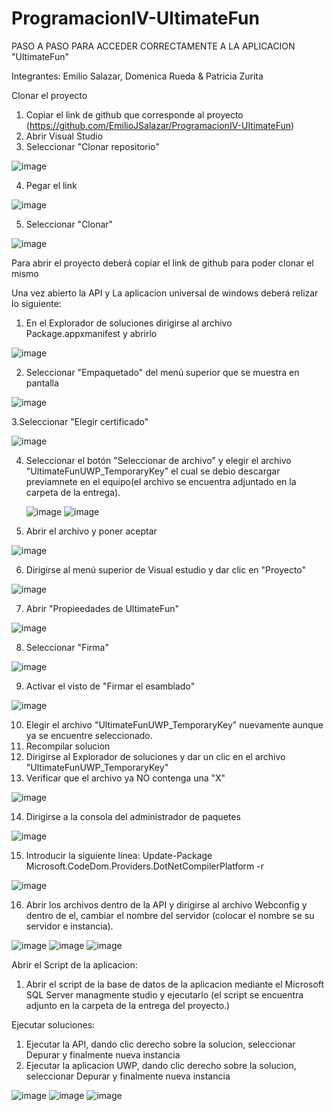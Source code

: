 # ProgramacionIV-UltimateFun
PASO A PASO PARA ACCEDER CORRECTAMENTE A LA APLICACION "UltimateFun"

Integrantes: Emilio Salazar, Domenica Rueda & Patricia Zurita

Clonar el proyecto 

  1. Copiar el link de github que corresponde al proyecto (https://github.com/EmilioJSalazar/ProgramacionIV-UltimateFun)
  2. Abrir Visual Studio
  3. Seleccionar "Clonar repositorio"



  ![image](https://user-images.githubusercontent.com/62667937/147863026-6921142e-c050-4830-9c50-51ba600dd50a.png)
  
  4. Pegar el link


  
  ![image](https://user-images.githubusercontent.com/62667937/147863050-5d1cbb4d-9021-472d-a093-e9fbd38472ed.png)
  
  5. Seleccionar "Clonar"

  ![image](https://user-images.githubusercontent.com/62667937/147863054-91a71418-c23c-4198-9b80-803400f6ee95.png)


Para abrir el proyecto deberá copiar el link de github para poder clonar el mismo


Una vez abierto la API y La aplicacion universal de windows deberá relizar lo siguiente:

  1. En el Explorador de soluciones dirigirse al archivo Package.appxmanifest y abrirlo
  
  ![image](https://user-images.githubusercontent.com/62667937/147863086-fa544799-d67c-4e5c-b517-d3f1a673a7b1.png)

  
  2. Seleccionar "Empaquetado" del menú superior que se muestra en pantalla
  
  ![image](https://user-images.githubusercontent.com/62667937/147863098-7dd00dd4-36e9-4a67-acaa-5531ab86659e.png)

  
  3.Seleccionar "Elegir certificado"
  
  ![image](https://user-images.githubusercontent.com/62667937/147863122-2822a653-8237-4910-8fb1-20cc08033aec.png)

  
  4. Seleccionar el botón "Seleccionar de archivo" y elegir el archivo "UltimateFunUWP_TemporaryKey"
     el cual se debio descargar previamnete en el equipo(el archivo se encuentra adjuntado en la 
     carpeta de la entrega).
     
     ![image](https://user-images.githubusercontent.com/62667937/147863126-e686629d-ed2b-4e4b-b3c4-35b40f45cb1a.png)
     ![image](https://user-images.githubusercontent.com/62667937/147863128-bcc7a6c6-b13d-4277-8fde-31cb9fe1197a.png)

     
  5. Abrir el archivo y poner aceptar
  
  ![image](https://user-images.githubusercontent.com/62667937/147863131-5177dea2-0117-464f-8fc2-791af0b74473.png)

  
  6. Dirigirse al menú superior de Visual estudio y dar clic en "Proyecto"
  
  ![image](https://user-images.githubusercontent.com/62667937/147863145-fe5b632d-edfd-4153-8d29-530905e43d6b.png)

  
  7. Abrir "Propieedades de UltimateFun"
  
  ![image](https://user-images.githubusercontent.com/62667937/147863180-96e33bf8-1cc5-4cb7-9fb0-50a98d457724.png)

  
  8. Seleccionar "Firma"
  
  ![image](https://user-images.githubusercontent.com/62667937/147863197-51cbe1de-bf95-4191-92a5-089d01077fdd.png)

  
  9. Activar el visto de "Firmar el esamblado"
  
  ![image](https://user-images.githubusercontent.com/62667937/147863199-8489c780-f745-4b9b-a01b-3abe12c91576.png)

  
  10. Elegir el archivo "UltimateFunUWP_TemporaryKey" nuevamente aunque ya se encuentre seleccionado.
  11. Recompilar solucion 
  12. Dirigirse al Explorador de soluciones  y dar un clic en el archivo "UltimateFunUWP_TemporaryKey"
  13. Verificar que el archivo ya NO contenga una "X"
  
  ![image](https://user-images.githubusercontent.com/62667937/147863213-9e24bcb1-60a0-4d02-8336-d7afac42fdff.png)

  
  14. Dirigirse a la consola del administrador de paquetes
  
  ![image](https://user-images.githubusercontent.com/62667937/147863232-f6de5746-80d6-47a1-9a54-57cbfd8995f7.png)

  
  15. Introducir la siguiente linea: Update-Package Microsoft.CodeDom.Providers.DotNetCompilerPlatform -r
  
  ![image](https://user-images.githubusercontent.com/62667937/147891985-bf61b768-2aa7-49b1-8365-14a3caf52f59.png)

  
  16. Abrir los archivos dentro de la API y dirigirse al archivo Webconfig y dentro de el, cambiar el nombre
      del servidor (colocar el nombre se su servidor e instancia).
      
  ![image](https://user-images.githubusercontent.com/62667937/147863251-05714edc-5792-4447-b064-bd8803c02de3.png)
  ![image](https://user-images.githubusercontent.com/62667937/147863255-f16e465e-3c01-41a9-a691-c5ee41f9ad29.png)
  ![image](https://user-images.githubusercontent.com/62667937/147863257-964fb445-d045-4c55-9a1c-ed5f1ab36d3e.png)


Abrir el Script de la aplicacion:
   
  1. Abrir el script de la base de datos de la aplicacion mediante el Microsoft SQL Server managmente studio y 
     ejecutarlo (el script se encuentra adjunto en la carpeta de la entrega del proyecto.)

Ejecutar soluciones:


 1. Ejecutar la API, dando clic derecho sobre la solucion, seleccionar Depurar y finalmente nueva instancia 
 2. Ejecutar la aplicacion UWP, dando clic derecho sobre la solucion, seleccionar Depurar y finalmente nueva instancia 
 
 
 ![image](https://user-images.githubusercontent.com/62667937/147863290-f614b3a5-c298-4fe3-b1f0-3aec3db66960.png)
 ![image](https://user-images.githubusercontent.com/62667937/147863294-c3a65f10-48c1-492e-97c0-373822507d62.png)
 ![image](https://user-images.githubusercontent.com/62667937/147863295-8b392e2f-4412-40a9-ba56-59d658d39aa5.png)


